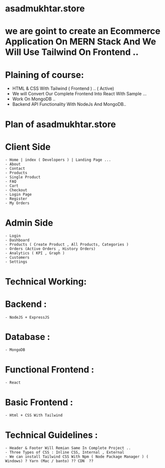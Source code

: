 # asadmukhtar.store
# we are goint to create an Ecommerce Application On MERN Stack And We Will Use Tailwind On Frontend ..
# Plaining of course:
  - HTML & CSS With Tailwind ( Frontend ) .. ( Active)
  - We will Convert Our Complete Frontend Into React With Sample ...
  - Work On MongoDB ..
  - Backend API Functionality With NodeJs And MongoDB..
# Plan of asadmukhtar.store 
# Client Side
    - Home | index ( Developers ) | Landing Page ...
    - About
    - Contact
    - Products
    - Single Product
    - FAQ
    - Cart
    - Checkout
    - Login Page
    - Register
    - My Orders
# Admin Side
    - Login
    - Dashboard
    - Products ( Create Product , All Products, Categories )
    - Orders (Active Orders , History Orders)
    - Analytics ( KPI , Graph )
    - Customers 
    - Settings
# Technical Working:
# Backend  :
    - NodeJS + ExpressJS
# Database :
    - MongoDB
# Functional Frontend :
    - React 
# Basic Frontend :
    - Html + CSS With Tailwind
# Technical Guidelines :
    - Header & Footer Will Remian Same In Complete Project ..
    - Three Types of CSS : Inline CSS, Internal , External
    - We can install Tailwind CSS With Npm ( Node Package Manager ) ( Windows) ? Yarn (Mac / banto) ?? CDN  ??
